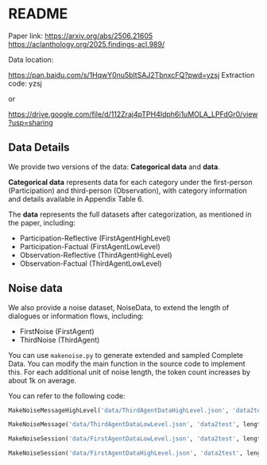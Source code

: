 # README

Paper link: 
https://arxiv.org/abs/2506.21605
https://aclanthology.org/2025.findings-acl.989/

Data location:

https://pan.baidu.com/s/1HqwY0nu5bltSAJ2TbnxcFQ?pwd=yzsj Extraction code: yzsj

or

https://drive.google.com/file/d/112Zraj4pTPH4Idph6i1uMOLA_LPFdGr0/view?usp=sharing

## Data Details

We provide two versions of the data: **Categorical data** and  **data**.

**Categorical data** represents data for each category under the first-person (Participation) and third-person (Observation), with category information and details available in Appendix Table 6.

The **data** represents the full datasets after categorization, as mentioned in the paper, including:

- Participation-Reflective (FirstAgentHighLevel)
- Participation-Factual (FirstAgentLowLevel)
- Observation-Reflective (ThirdAgentHighLevel)
- Observation-Factual (ThirdAgentLowLevel)

## Noise data

We also provide a noise dataset, NoiseData, to extend the length of dialogues or information flows, including:

- FirstNoise (FirstAgent)
- ThirdNoise (ThirdAgent)

You can use `makenoise.py` to generate extended and sampled Complete Data. You can modify the main function in the source code to implement this. For each additional unit of noise length, the token count increases by about 1k on average.

You can refer to the following code:

```python
MakeNoiseMessageHighLevel('data/ThirdAgentDataHighLevel.json', 'data2test', length=10, sample_num=100)  ## Add noise to the third-person high-level

MakeNoiseMessage('data/ThirdAgentDataLowLevel.json', 'data2test', length=10, sample_num=100)  ## Add noise to the third-person low-level

MakeNoiseSession('data/FirstAgentDataLowLevel.json', 'data2test', length=10, sample_num=100)  ## Add noise to the first-person low-level

MakeNoiseSession('data/FirstAgentDataHighLevel.json', 'data2test', length=10, sample_num=100)  ## Add noise to the first-person high-level
```






